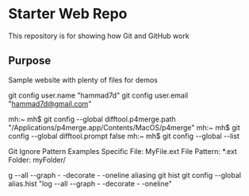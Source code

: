# Starter Web Repo

This repository is for showing how Git and GitHub work

## Purpose

Sample website with plenty of files for demos

git config user.name "hammad7d"
git config user.email "hammad7d@gmail.com"


mh:~ mh$ git config --global difftool.p4merge.path "/Applications/p4merge.app/Contents/MacOS/p4merge" 
mh:~ mh$ git config --global difftool.prompt false
mh:~ mh$ git config --global --list

Git Ignore Pattern Examples
Specific File: MyFile.ext
File Pattern: *.ext
Folder: myFolder/


g --all --graph - -decorate - -oneline
aliasing
git hist
git config --global alias.hist "log --all --graph - -decorate - -oneline"